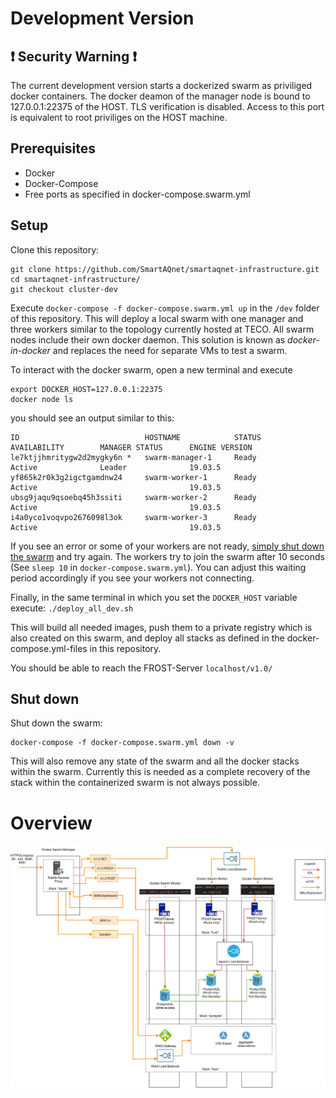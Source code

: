 # Development Version

## :exclamation: Security Warning :exclamation:
The current development version starts a dockerized swarm as priviliged docker containers.
The docker deamon of the manager node is bound to 127.0.0.1:22375 of the HOST. TLS verification is disabled.
Access to this port is equivalent to root priviliges on the HOST machine.

## Prerequisites
- Docker
- Docker-Compose
- Free ports as specified in docker-compose.swarm.yml

## Setup
Clone this repository:

```
git clone https://github.com/SmartAQnet/smartaqnet-infrastructure.git
cd smartaqnet-infrastructure/
git checkout cluster-dev
```

Execute `docker-compose -f docker-compose.swarm.yml up` in the `/dev` folder of this repository. This will deploy a local swarm with one manager and three workers similar to the topology currently hosted at TECO. All swarm nodes include their own docker daemon. This solution is known as *docker-in-docker* and replaces the need for separate VMs to test a swarm.

To interact with the docker swarm, open a new terminal and execute
```
export DOCKER_HOST=127.0.0.1:22375
docker node ls
```

you should see an output similar to this:

```
ID                            HOSTNAME            STATUS              AVAILABILITY        MANAGER STATUS      ENGINE VERSION
le7ktjjhmritygw2d2mygky6n *   swarm-manager-1     Ready               Active              Leader              19.03.5
yf865k2r0k3g2igctgamdnw24     swarm-worker-1      Ready               Active                                  19.03.5
ubsg9jaqu9qsoebq45h3ssiti     swarm-worker-2      Ready               Active                                  19.03.5
i4a0yco1voqvpo2676098l3ok     swarm-worker-3      Ready               Active                                  19.03.5
```

If you see an error or some of your workers are not ready, [simply shut down the swarm](#Shut-down) and try again. The workers try to join the swarm after 10 seconds (See `sleep 10` in `docker-compose.swarm.yml`). You can adjust this waiting period accordingly if you see your workers not connecting.

Finally, in the same terminal in which you set the `DOCKER_HOST` variable execute: `./deploy_all_dev.sh`

This will build all needed images, push them to a private registry which is also created on this swarm, and deploy all stacks as defined in the docker-compose.yml-files in this repository.

You should be able to reach the FROST-Server `localhost/v1.0/`

## Shut down

Shut down the swarm:
```
docker-compose -f docker-compose.swarm.yml down -v
```

This will also remove any state of the swarm and all the docker stacks within the swarm. Currently this is needed as a complete recovery of the stack within the containerized swarm is not always possible.

# Overview
![Overview](overview.png)
